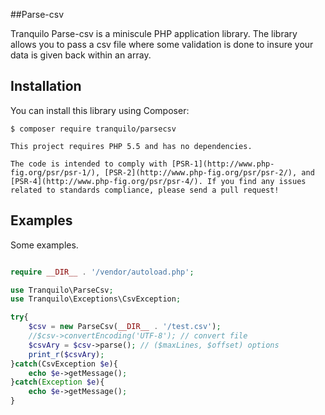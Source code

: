 ##Parse-csv

Tranquilo Parse-csv is a miniscule PHP application library. The library allows you to pass a csv file where some validation is done to insure your data is given back within an array. 

## Installation

You can install this library using Composer:

```console
$ composer require tranquilo/parsecsv

This project requires PHP 5.5 and has no dependencies.

The code is intended to comply with [PSR-1](http://www.php-fig.org/psr/psr-1/), [PSR-2](http://www.php-fig.org/psr/psr-2/), and [PSR-4](http://www.php-fig.org/psr/psr-4/). If you find any issues related to standards compliance, please send a pull request!

```

## Examples

Some examples.


```php

require __DIR__ . '/vendor/autoload.php';

use Tranquilo\ParseCsv;
use Tranquilo\Exceptions\CsvException;

try{
	$csv = new ParseCsv(__DIR__ . '/test.csv');
	//$csv->convertEncoding('UTF-8'); // convert file 
	$csvAry = $csv->parse(); // ($maxLines, $offset) options
	print_r($csvAry);
}catch(CsvException $e){
	echo $e->getMessage();
}catch(Exception $e){
	echo $e->getMessage();
}

```